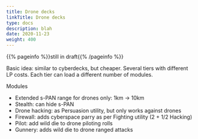 ```yaml
---
title: Drone decks
linkTitle: Drone decks
type: docs
description: blah
date: 2020-11-23
weight: 400
---
```


{{% pageinfo %}}still in draft{{% /pageinfo %}} 

Basic idea: similar to cyberdecks, but cheaper. Several tiers with different LP costs. Each tier can load a different number of modules.

Modules

* Extended s-PAN range for drones only: 1km -> 10km
* Stealth: can hide s-PAN
* Drone hacking: as Persuasion utility, but only works against drones 
* Firewall: adds cyberspace parry as per Fighting utility (2 + 1/2 Hacking)
* Pilot: add wild die to drone piloting rolls 
* Gunnery: adds wild die to drone ranged attacks 